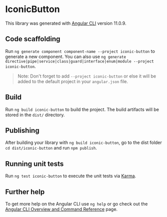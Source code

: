 # IconicButton

This library was generated with [Angular CLI](https://github.com/angular/angular-cli) version 11.0.9.

## Code scaffolding

Run `ng generate component component-name --project iconic-button` to generate a new component. You can also use `ng generate directive|pipe|service|class|guard|interface|enum|module --project iconic-button`.
> Note: Don't forget to add `--project iconic-button` or else it will be added to the default project in your `angular.json` file. 

## Build

Run `ng build iconic-button` to build the project. The build artifacts will be stored in the `dist/` directory.

## Publishing

After building your library with `ng build iconic-button`, go to the dist folder `cd dist/iconic-button` and run `npm publish`.

## Running unit tests

Run `ng test iconic-button` to execute the unit tests via [Karma](https://karma-runner.github.io).

## Further help

To get more help on the Angular CLI use `ng help` or go check out the [Angular CLI Overview and Command Reference](https://angular.io/cli) page.
